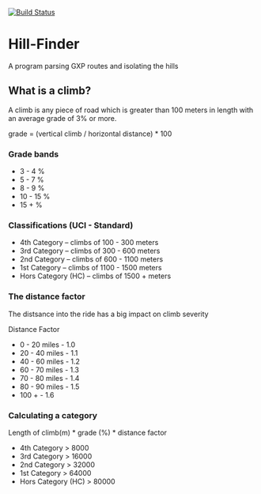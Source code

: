 [![Build Status](https://travis-ci.org/daflad/Hill-Finder.svg?branch=master)](https://travis-ci.org/daflad/Hill-Finder)

# Hill-Finder
A program parsing GXP routes and isolating the hills

## What is a climb?

A climb is any piece of road which is greater than 100 meters
in length with an average grade of 3% or more.

grade = (vertical climb / horizontal distance) * 100

### Grade bands


*  3 -  4 %
*  5 -  7 %
*  8 -  9 %
* 10 - 15 %
* 15 +    %



### Classifications (UCI - Standard)


* 4th Category 		– 	climbs of  100 -  300 meters
* 3rd Category 		– 	climbs of  300 -  600 meters
* 2nd Category 		– 	climbs of  600 - 1100 meters
* 1st Category 		– 	climbs of 1100 - 1500 meters
* Hors Category (HC) 	– 	climbs of 1500 +      meters



### The distance factor

The distsance into the ride has a big impact on climb severity

Distance Factor

*   0 - 20 miles - 1.0
*  20 - 40 miles - 1.1
*  40 - 60 miles - 1.2
*  60 - 70 miles - 1.3
*  70 - 80 miles - 1.4
*  80 - 90 miles - 1.5
* 100 +		  - 1.6



### Calculating a category

Length of climb(m) * grade (%) * distance factor

* 4th Category 		> 	 8000
* 3rd Category 		> 	16000
* 2nd Category 		> 	32000
* 1st Category 		> 	64000
* Hors Category (HC) 	> 	80000
